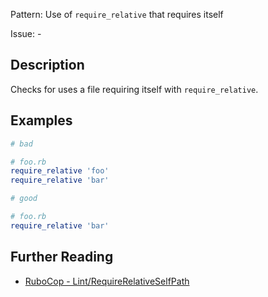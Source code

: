 Pattern: Use of `require_relative` that requires itself

Issue: -

## Description

Checks for uses a file requiring itself with `require_relative`.

## Examples

```ruby
# bad

# foo.rb
require_relative 'foo'
require_relative 'bar'

# good

# foo.rb
require_relative 'bar'
```

## Further Reading

* [RuboCop - Lint/RequireRelativeSelfPath](https://docs.rubocop.org/rubocop/cops_lint.html#lintrequirerelativeselfpath)
